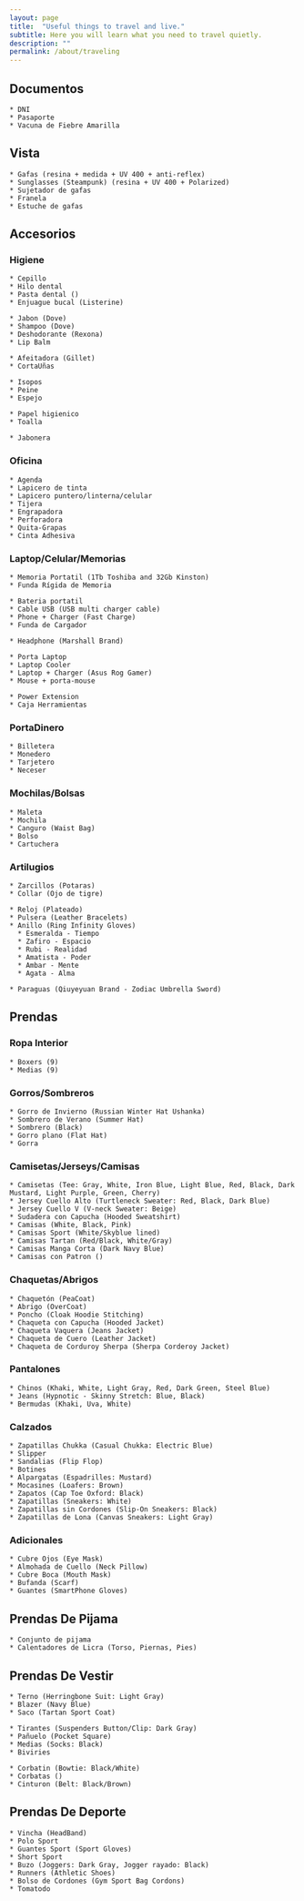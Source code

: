```yaml
---
layout: page
title:  "Useful things to travel and live."
subtitle: Here you will learn what you need to travel quietly.
description: ""
permalink: /about/traveling
---
```


## Documentos

    * DNI  
    * Pasaporte  
    * Vacuna de Fiebre Amarilla  

## Vista

    * Gafas (resina + medida + UV 400 + anti-reflex)  
    * Sunglasses (Steampunk) (resina + UV 400 + Polarized)  
    * Sujetador de gafas  
    * Franela  
    * Estuche de gafas  

## Accesorios

### Higiene

    * Cepillo  
    * Hilo dental  
    * Pasta dental ()  
    * Enjuague bucal (Listerine)  

    * Jabon (Dove)  
    * Shampoo (Dove)  
    * Deshodorante (Rexona)  
    * Lip Balm  

    * Afeitadora (Gillet)  
    * CortaUñas  

    * Isopos  
    * Peine  
    * Espejo  

    * Papel higienico  
    * Toalla  
    
    * Jabonera  

### Oficina

    * Agenda  
    * Lapicero de tinta  
    * Lapicero puntero/linterna/celular  
    * Tijera  
    * Engrapadora  
    * Perforadora  
    * Quita-Grapas  
    * Cinta Adhesiva  

### Laptop/Celular/Memorias

    * Memoria Portatil (1Tb Toshiba and 32Gb Kinston)  
    * Funda Rígida de Memoria  

    * Bateria portatil  
    * Cable USB (USB multi charger cable)  
    * Phone + Charger (Fast Charge)  
    * Funda de Cargador  

    * Headphone (Marshall Brand)  
    
    * Porta Laptop  
    * Laptop Cooler  
    * Laptop + Charger (Asus Rog Gamer)  
    * Mouse + porta-mouse  
    
    * Power Extension  
    * Caja Herramientas  

### PortaDinero

    * Billetera  
    * Monedero  
    * Tarjetero  
    * Neceser  

### Mochilas/Bolsas

    * Maleta  
    * Mochila  
    * Canguro (Waist Bag)  
    * Bolso    
    * Cartuchera  

### Artilugios

    * Zarcillos (Potaras)  
    * Collar (Ojo de tigre)  

    * Reloj (Plateado)  
    * Pulsera (Leather Bracelets)  
    * Anillo (Ring Infinity Gloves)  
      * Esmeralda - Tiempo
      * Zafiro - Espacio
      * Rubi - Realidad
      * Amatista - Poder
      * Ambar - Mente
      * Agata - Alma
    
    * Paraguas (Qiuyeyuan Brand - Zodiac Umbrella Sword)  

## Prendas

### Ropa Interior

    * Boxers (9)  
    * Medias (9)  

### Gorros/Sombreros

    * Gorro de Invierno (Russian Winter Hat Ushanka)  
    * Sombrero de Verano (Summer Hat)  
    * Sombrero (Black)  
    * Gorro plano (Flat Hat)  
    * Gorra  

### Camisetas/Jerseys/Camisas

    * Camisetas (Tee: Gray, White, Iron Blue, Light Blue, Red, Black, Dark Mustard, Light Purple, Green, Cherry)  
    * Jersey Cuello Alto (Turtleneck Sweater: Red, Black, Dark Blue)  
    * Jersey Cuello V (V-neck Sweater: Beige)  
    * Sudadera con Capucha (Hooded Sweatshirt)  
    * Camisas (White, Black, Pink)  
    * Camisas Sport (White/Skyblue lined)  
    * Camisas Tartan (Red/Black, White/Gray)  
    * Camisas Manga Corta (Dark Navy Blue)  
    * Camisas con Patron ()  

### Chaquetas/Abrigos

    * Chaquetón (PeaCoat)  
    * Abrigo (OverCoat)  
    * Poncho (Cloak Hoodie Stitching)  
    * Chaqueta con Capucha (Hooded Jacket)  
    * Chaqueta Vaquera (Jeans Jacket)  
    * Chaqueta de Cuero (Leather Jacket)  
    * Chaqueta de Corduroy Sherpa (Sherpa Corderoy Jacket)  

### Pantalones

    * Chinos (Khaki, White, Light Gray, Red, Dark Green, Steel Blue)  
    * Jeans (Hypnotic - Skinny Stretch: Blue, Black)  
    * Bermudas (Khaki, Uva, White)  

### Calzados

    * Zapatillas Chukka (Casual Chukka: Electric Blue)  
    * Slipper  
    * Sandalias (Flip Flop)  
    * Botines  
    * Alpargatas (Espadrilles: Mustard)  
    * Mocasines (Loafers: Brown)  
    * Zapatos (Cap Toe Oxford: Black)  
    * Zapatillas (Sneakers: White)  
    * Zapatillas sin Cordones (Slip-On Sneakers: Black)  
    * Zapatillas de Lona (Canvas Sneakers: Light Gray)  

### Adicionales

    * Cubre Ojos (Eye Mask)  
    * Almohada de Cuello (Neck Pillow)  
    * Cubre Boca (Mouth Mask)  
    * Bufanda (Scarf)  
    * Guantes (SmartPhone Gloves)  

## Prendas De Pijama

    * Conjunto de pijama  
    * Calentadores de Licra (Torso, Piernas, Pies)  

## Prendas De Vestir

    * Terno (Herringbone Suit: Light Gray)  
    * Blazer (Navy Blue)  
    * Saco (Tartan Sport Coat)  

    * Tirantes (Suspenders Button/Clip: Dark Gray)  
    * Pañuelo (Pocket Square)  
    * Medias (Socks: Black)  
    * Biviries  
    
    * Corbatin (Bowtie: Black/White)  
    * Corbatas ()  
    * Cinturon (Belt: Black/Brown)  

## Prendas De Deporte

    * Vincha (HeadBand)  
    * Polo Sport  
    * Guantes Sport (Sport Gloves)  
    * Short Sport  
    * Buzo (Joggers: Dark Gray, Jogger rayado: Black)  
    * Runners (Athletic Shoes)  
    * Bolso de Cordones (Gym Sport Bag Cordons)  
    * Tomatodo  

